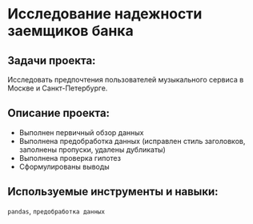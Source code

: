 # Исследование надежности заемщиков банка

## Задачи проекта:

Исследовать предпочтения пользователей музыкального сервиса в Москве и Санкт-Петербурге.

## Описание проекта:

* Выполнен первичный обзор данных
* Выполнена предобработка данных (исправлен стиль заголовков, заполнены пропуски, удалены дубликаты)
* Выполнена проверка гипотез
* Сформулированы выводы

## Используемые инструменты и навыки:
`pandas`, `предобработка данных`



